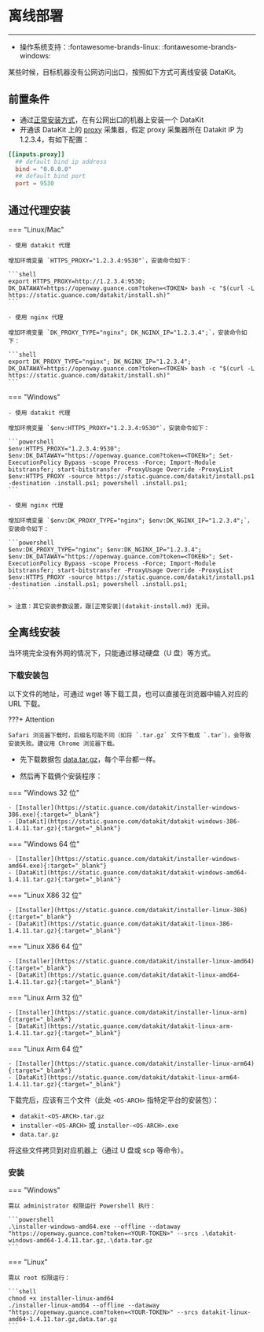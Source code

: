 
# 离线部署
---

- 操作系统支持：:fontawesome-brands-linux: :fontawesome-brands-windows:

某些时候，目标机器没有公网访问出口，按照如下方式可离线安装 DataKit。

## 前置条件

- 通过[正常安装方式](datakit-install.md)，在有公网出口的机器上安装一个 DataKit
- 开通该 DataKit 上的 [proxy](proxy.md) 采集器，假定 proxy 采集器所在 Datakit IP 为 1.2.3.4，有如下配置：

```toml
[[inputs.proxy]]
  ## default bind ip address
  bind = "0.0.0.0" 
  ## default bind port
  port = 9530
```

## 通过代理安装

=== "Linux/Mac"

    - 使用 datakit 代理
    
    增加环境变量 `HTTPS_PROXY="1.2.3.4:9530"`，安装命令如下：
    
    ```shell
    export HTTPS_PROXY=http://1.2.3.4:9530; DK_DATAWAY=https://openway.guance.com?token=<TOKEN> bash -c "$(curl -L https://static.guance.com/datakit/install.sh)"
    ```
    
    - 使用 nginx 代理
    
    增加环境变量 `DK_PROXY_TYPE="nginx"; DK_NGINX_IP="1.2.3.4";`，安装命令如下：
    
    ```shell
    export DK_PROXY_TYPE="nginx"; DK_NGINX_IP="1.2.3.4"; DK_DATAWAY=https://openway.guance.com?token=<TOKEN> bash -c "$(curl -L https://static.guance.com/datakit/install.sh)"
    ```

=== "Windows"

    - 使用 datakit 代理
    
    增加环境变量 `$env:HTTPS_PROXY="1.2.3.4:9530"`，安装命令如下：
    
    ```powershell
    $env:HTTPS_PROXY="1.2.3.4:9530"; $env:DK_DATAWAY="https://openway.guance.com?token=<TOKEN>"; Set-ExecutionPolicy Bypass -scope Process -Force; Import-Module bitstransfer; start-bitstransfer -ProxyUsage Override -ProxyList $env:HTTPS_PROXY -source https://static.guance.com/datakit/install.ps1 -destination .install.ps1; powershell .install.ps1;
    ```

    - 使用 nginx 代理
    
    增加环境变量 `$env:DK_PROXY_TYPE="nginx"; $env:DK_NGINX_IP="1.2.3.4";`，安装命令如下：
    
    ```powershell
    $env:DK_PROXY_TYPE="nginx"; $env:DK_NGINX_IP="1.2.3.4"; $env:DK_DATAWAY="https://openway.guance.com?token=<TOKEN>"; Set-ExecutionPolicy Bypass -scope Process -Force; Import-Module bitstransfer; start-bitstransfer -ProxyUsage Override -ProxyList $env:HTTPS_PROXY -source https://static.guance.com/datakit/install.ps1 -destination .install.ps1; powershell .install.ps1;
    ```
    
    > 注意：其它安装参数设置，跟[正常安装](datakit-install.md) 无异。

## 全离线安装

当环境完全没有外网的情况下，只能通过移动硬盘（U 盘）等方式。

### 下载安装包

以下文件的地址，可通过 wget 等下载工具，也可以直接在浏览器中输入对应的 URL 下载。

???+ Attention

    Safari 浏览器下载时，后缀名可能不同（如将 `.tar.gz` 文件下载成 `.tar`），会导致安装失败。建议用 Chrome 浏览器下载。

- 先下载数据包 [data.tar.gz](https://static.guance.com/datakit/data.tar.gz)，每个平台都一样。

- 然后再下载俩个安装程序：

=== "Windows 32 位"

    - [Installer](https://static.guance.com/datakit/installer-windows-386.exe){:target="_blank"}
    - [DataKit](https://static.guance.com/datakit/datakit-windows-386-1.4.11.tar.gz){:target="_blank"}

=== "Windows 64 位"

    - [Installer](https://static.guance.com/datakit/installer-windows-amd64.exe){:target="_blank"}
    - [DataKit](https://static.guance.com/datakit/datakit-windows-amd64-1.4.11.tar.gz){:target="_blank"}

=== "Linux X86 32 位"

    - [Installer](https://static.guance.com/datakit/installer-linux-386){:target="_blank"}
    - [DataKit](https://static.guance.com/datakit/datakit-linux-386-1.4.11.tar.gz){:target="_blank"}

=== "Linux X86 64 位"

    - [Installer](https://static.guance.com/datakit/installer-linux-amd64){:target="_blank"}
    - [DataKit](https://static.guance.com/datakit/datakit-linux-amd64-1.4.11.tar.gz){:target="_blank"}

=== "Linux Arm 32 位"

    - [Installer](https://static.guance.com/datakit/installer-linux-arm){:target="_blank"}
    - [DataKit](https://static.guance.com/datakit/datakit-linux-arm-1.4.11.tar.gz){:target="_blank"}

=== "Linux Arm 64 位"

    - [Installer](https://static.guance.com/datakit/installer-linux-arm64){:target="_blank"}
    - [DataKit](https://static.guance.com/datakit/datakit-linux-arm64-1.4.11.tar.gz){:target="_blank"}

下载完后，应该有三个文件（此处 `<OS-ARCH>` 指特定平台的安装包）：

- `datakit-<OS-ARCH>.tar.gz`
- `installer-<OS-ARCH>` 或 `installer-<OS-ARCH>.exe`
- `data.tar.gz`

将这些文件拷贝到对应机器上（通过 U 盘或 scp 等命令）。

### 安装

=== "Windows"

    需以 administrator 权限运行 Powershell 执行：

    ```powershell
    .\installer-windows-amd64.exe --offline --dataway "https://openway.guance.com?token=<YOUR-TOKEN>" --srcs .\datakit-windows-amd64-1.4.11.tar.gz,.\data.tar.gz
    ```

=== "Linux"

    需以 root 权限运行：

    ```shell
    chmod +x installer-linux-amd64
    ./installer-linux-amd64 --offline --dataway "https://openway.guance.com?token=<YOUR-TOKEN>" --srcs datakit-linux-amd64-1.4.11.tar.gz,data.tar.gz
    ```
